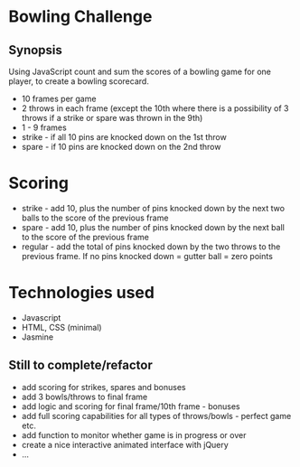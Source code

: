 Bowling Challenge
=================

## Synopsis

Using JavaScript count and sum the scores of a bowling game for one player, to create a bowling scorecard.

* 10 frames per game
* 2 throws in each frame (except the 10th where there is a possibility of 3 throws if a strike or spare was thrown in the 9th)
* 1 - 9 frames
* strike - if all 10 pins are knocked down on the 1st throw
* spare - if 10 pins are knocked down on the 2nd throw

# Scoring
* strike - add 10, plus the number of pins knocked down by the next two balls to the score of the previous frame
* spare - add 10, plus the number of pins knocked down by the next ball to the score of the previous frame
* regular - add the total of pins knocked down by the two throws to the previous frame. If no pins knocked down = gutter ball = zero points



# Technologies used
* Javascript
* HTML, CSS (minimal)
* Jasmine


## Still to complete/refactor
* add scoring for strikes, spares and bonuses
* add 3 bowls/throws to final frame
* add logic and scoring for final frame/10th frame - bonuses
* add full scoring capabilities for all types of throws/bowls - perfect game etc.
* add function to monitor whether game is in progress or over
* create a nice interactive animated interface with jQuery
* ...
